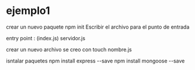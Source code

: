 # ejemplo1

crear un nuevo paquete
npm init
 Escribir el archivo para el punto de entrada
  
  entry point : (index.js) servidor.js
  
  crear un nuevo archivo
   se creo con touch nombre.js
  
  isntalar paquetes
    npm install express --save
    npm install mongoose --save


